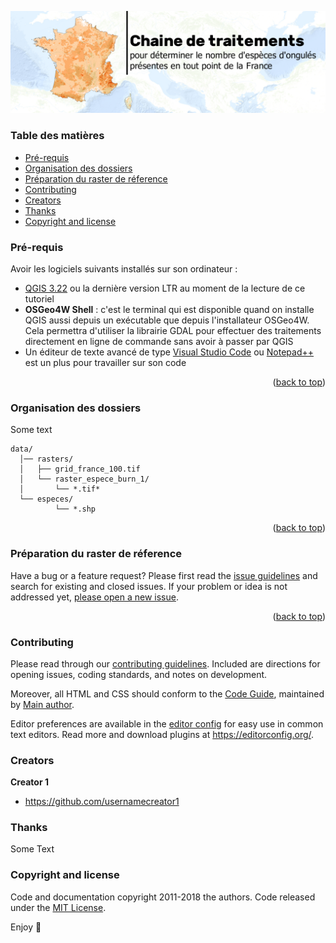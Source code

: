 <p align="center">
  <a href="https://professionnels.ofb.fr/fr/reseau-ongules-sauvages">
    <img src="https://github.com/christofoto/ongules/raw/main/images/header.png" alt="Logo">
  </a>

  <!-- <h3 align="center">Logo</h3> -->

  <!-- <h1 style="text-align:center">
    Chaine de traitements </h1>
  <h3 style="text-align:center">
  pour déterminer le nombre d'espèces d'ongulés<br> 
  présentes en tout point de la France métropolitaine
  <br>
    </h3> -->
</p>

<a name="readme-top"></a>

### Table des matières

- [Pré-requis](#pré-requis)
- [Organisation des dossiers](#organisation-des-dossiers)
- [Préparation du raster de réference](#préparation-du-raster-de-réference)
- [Contributing](#contributing)
- [Creators](#creators)
- [Thanks](#thanks)
- [Copyright and license](#copyright-and-license)

### Pré-requis

Avoir les logiciels suivants installés sur son ordinateur :

- [QGIS 3.22](https://www.qgis.org/fr/site/forusers/download.html) ou la dernière version LTR au moment de la lecture de ce tutoriel
- <b>OSGeo4W Shell</b> : c'est le terminal qui est disponible quand on installe QGIS aussi depuis un exécutable que depuis l'installateur OSGeo4W. Cela permettra d'utiliser la librairie GDAL pour effectuer des traitements directement en ligne de commande sans avoir à passer par QGIS
- Un éditeur de texte avancé de type [Visual Studio Code](https://code.visualstudio.com/) ou [Notepad++](https://notepad-plus-plus.org/) est un plus pour travailler sur son code

<p align="right">(<a href="#readme-top">back to top</a>)</p>

### Organisation des dossiers

Some text

```text
data/
  │── rasters/
  │   ├── grid_france_100.tif
  │   └── raster_espece_burn_1/
  │       └── *.tif*
  └── especes/
          └── *.shp
```

<p align="right">(<a href="#readme-top">back to top</a>)</p>

### Préparation du raster de réference

Have a bug or a feature request? Please first read the [issue guidelines](https://reponame/blob/master/CONTRIBUTING.md) and search for existing and closed issues. If your problem or idea is not addressed yet, [please open a new issue](https://reponame/issues/new).

<p align="right">(<a href="#readme-top">back to top</a>)</p>

### Contributing

Please read through our [contributing guidelines](https://reponame/blob/master/CONTRIBUTING.md). Included are directions for opening issues, coding standards, and notes on development.

Moreover, all HTML and CSS should conform to the [Code Guide](https://github.com/mdo/code-guide), maintained by [Main author](https://github.com/usernamemainauthor).

Editor preferences are available in the [editor config](https://reponame/blob/master/.editorconfig) for easy use in common text editors. Read more and download plugins at <https://editorconfig.org/>.

### Creators

**Creator 1**

- <https://github.com/usernamecreator1>

### Thanks

Some Text

### Copyright and license

Code and documentation copyright 2011-2018 the authors. Code released under the [MIT License](https://reponame/blob/master/LICENSE).

Enjoy :metal:
